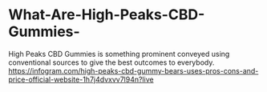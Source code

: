 # What-Are-High-Peaks-CBD-Gummies-
High Peaks CBD Gummies is something prominent conveyed using conventional sources to give the best outcomes to everybody. https://infogram.com/high-peaks-cbd-gummy-bears-uses-pros-cons-and-price-official-website-1h7j4dvxvv7l94n?live
